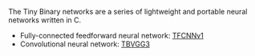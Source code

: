 The Tiny Binary networks are a series of lightweight and portable neural networks written in C.

- Fully-connected feedforward neural network: [TFCNNv1](https://github.com/TFCNN/TFCNNv1)
- Convolutional neural network: [TBVGG3](https://github.com/TFCNN/TBVGG3)
